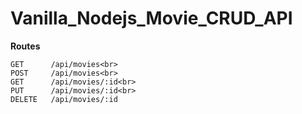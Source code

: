 # Vanilla_Nodejs_Movie_CRUD_API

**Routes**

```
GET      /api/movies<br>
POST     /api/movies<br>
GET      /api/movies/:id<br>
PUT      /api/movies/:id<br>
DELETE   /api/movies/:id
